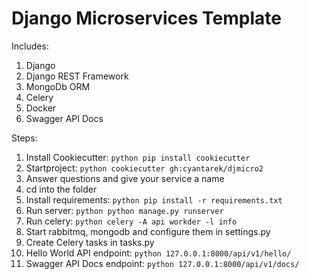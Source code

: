 # Django Microservices Template

Includes:

01. Django
02. Django REST Framework
03. MongoDb ORM
04. Celery
05. Docker
06. Swagger API Docs

Steps:
01. Install Cookiecutter: ```python pip install cookiecutter ```
02. Startproject: ```python cookiecutter gh:cyantarek/djmicro2 ```
03. Answer questions and give your service a name
04. cd into the folder
05. Install requirements: ```python pip install -r requirements.txt ```
06. Run server: ```python python manage.py runserver ```
07. Run celery: ```python celery -A api workder -l info ```
08. Start rabbitmq, mongodb and configure them in settings.py
09. Create Celery tasks in tasks.py
10. Hello World API endpoint: ```python 127.0.0.1:8000/api/v1/hello/ ```
11. Swagger API Docs endpoint: ```python 127.0.0.1:8000/api/v1/docs/ ```
